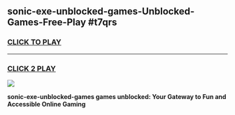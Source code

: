 
## sonic-exe-unblocked-games-Unblocked-Games-Free-Play #t7qrs
<h3>
<a href="https://us.freeplayer.one?title=sonic-exe-unblocked-games&ref=9M">CLICK TO PLAY</a></h3>
<hr>

<h3>
<a href="https://us.freeplayer.one?title=sonic-exe-unblocked-games&ref=9M">CLICK 2 PLAY</a>
  
</h3>

<a href="https://us.freeplayer.one?title=sonic-exe-unblocked-games&ref=9M"><img src="https://clearcache.store/games.png"></a>


**sonic-exe-unblocked-games games unblocked: Your Gateway to Fun and Accessible Online Gaming**
